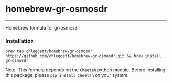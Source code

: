 # homebrew-gr-osmosdr
---

Homebrew formula for gr-osmosdr

### Installation

```
brew tap chleggett/homebrew-gr-osmosdr https://github.com/chleggett/homebrew-gr-osmosdr.git && brew install gr-osmosdr
```

Note: This formula depends on the `Cheetah` python module. Before installing this package, please `pip install Cheetah` on your system.
